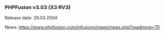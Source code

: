 ### PHPFusion v3.03 (X3 RV3)
Release date: 29.03.2004

News: https://www.phpfusion.com/infusions/news/news.php?readmore=70
